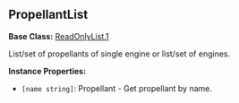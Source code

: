 ## PropellantList

**Base Class:** [ReadOnlyList.1](../API/ReadOnlyList.1.md)

List/set of propellants of single engine or list/set of engines.


**Instance Properties:**
- `[name string]`: Propellant - Get propellant by name.
